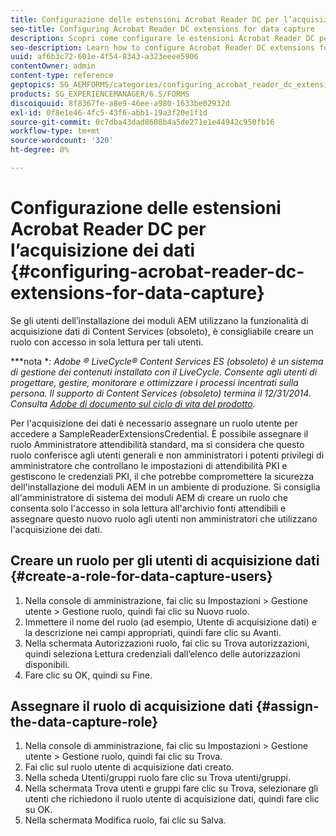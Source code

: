 ```yaml
---
title: Configurazione delle estensioni Acrobat Reader DC per l’acquisizione dei dati
seo-title: Configuring Acrobat Reader DC extensions for data capture
description: Scopri come configurare le estensioni Acrobat Reader DC per l’acquisizione dei dati.
seo-description: Learn how to configure Acrobat Reader DC extensions for data capture.
uuid: af6b3c72-601e-4f54-8343-a323eeee5906
contentOwner: admin
content-type: reference
geptopics: SG_AEMFORMS/categories/configuring_acrobat_reader_dc_extensions
products: SG_EXPERIENCEMANAGER/6.5/FORMS
discoiquuid: 8f8367fe-a8e9-46ee-a980-1633be02932d
exl-id: 0f8e1e46-4fc5-43f6-abb1-19a3f20e1f1d
source-git-commit: 0c7dba43dad8608b4a5de271e1e44942c950fb16
workflow-type: tm+mt
source-wordcount: '320'
ht-degree: 0%

---
```


# Configurazione delle estensioni Acrobat Reader DC per l’acquisizione dei dati {#configuring-acrobat-reader-dc-extensions-for-data-capture}

Se gli utenti dell’installazione dei moduli AEM utilizzano la funzionalità di acquisizione dati di Content Services (obsoleto), è consigliabile creare un ruolo con accesso in sola lettura per tali utenti.

***nota **: Adobe ® LiveCycle® Content Services ES (obsoleto) è un sistema di gestione dei contenuti installato con il LiveCycle. Consente agli utenti di progettare, gestire, monitorare e ottimizzare i processi incentrati sulla persona. Il supporto di Content Services (obsoleto) termina il 12/31/2014. Consulta [Adobe di documento sul ciclo di vita del prodotto](https://www.adobe.com/support/products/enterprise/eol/eol_matrix.html).*

Per l&#39;acquisizione dei dati è necessario assegnare un ruolo utente per accedere a SampleReaderExtensionsCredential. È possibile assegnare il ruolo Amministratore attendibilità standard, ma si considera che questo ruolo conferisce agli utenti generali e non amministratori i potenti privilegi di amministratore che controllano le impostazioni di attendibilità PKI e gestiscono le credenziali PKI, il che potrebbe compromettere la sicurezza dell&#39;installazione dei moduli AEM in un ambiente di produzione. Si consiglia all&#39;amministratore di sistema dei moduli AEM di creare un ruolo che consenta solo l&#39;accesso in sola lettura all&#39;archivio fonti attendibili e assegnare questo nuovo ruolo agli utenti non amministratori che utilizzano l&#39;acquisizione dei dati.

## Creare un ruolo per gli utenti di acquisizione dati {#create-a-role-for-data-capture-users}

1. Nella console di amministrazione, fai clic su Impostazioni > Gestione utente > Gestione ruolo, quindi fai clic su Nuovo ruolo.
1. Immettere il nome del ruolo (ad esempio, Utente di acquisizione dati) e la descrizione nei campi appropriati, quindi fare clic su Avanti.
1. Nella schermata Autorizzazioni ruolo, fai clic su Trova autorizzazioni, quindi seleziona Lettura credenziali dall’elenco delle autorizzazioni disponibili.
1. Fare clic su OK, quindi su Fine.

## Assegnare il ruolo di acquisizione dati {#assign-the-data-capture-role}

1. Nella console di amministrazione, fai clic su Impostazioni > Gestione utente > Gestione ruolo, quindi fai clic su Trova.
1. Fai clic sul ruolo utente di acquisizione dati creato.
1. Nella scheda Utenti/gruppi ruolo fare clic su Trova utenti/gruppi.
1. Nella schermata Trova utenti e gruppi fare clic su Trova, selezionare gli utenti che richiedono il ruolo utente di acquisizione dati, quindi fare clic su OK.
1. Nella schermata Modifica ruolo, fai clic su Salva.
